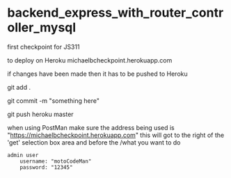# backend_express_with_router_controller_mysql
first checkpoint for JS311

to deploy on Heroku 
    michaelbcheckpoint.herokuapp.com

 if changes have been made then it has to be pushed to Heroku

 git add .

 git commit -m "something here"

 git push heroku master   

 when using PostMan make sure the address being used is "https://michaelbcheckpoint.herokuapp.com"
    this will got to the right of the 'get' selection box area and before the /what you want to do

    admin user
        username: "motoCodeMan"
        password: "12345"


      
